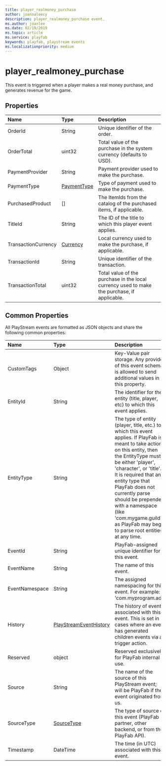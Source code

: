 ```yaml
---
title: player_realmoney_purchase
author: joannaleecy
description: player_realmoney_purchase event.
ms.author: joanlee
ms.date: 02/19/2019
ms.topic: article
ms.service: playfab
keywords: playfab, playstream events
ms.localizationpriority: medium
---
```


# player_realmoney_purchase

This event is triggered when a player makes a real money purchase, and generates revenue for the game.

## Properties

|Name|Type|Description|
| :--------------------|:-------------------|:----------------------|
|OrderId|String|Unique identifier of the order.|
|OrderTotal|uint32|Total value of the purchase in the system currency (defaults to USD).|
|PaymentProvider|String|Payment provider used to make the purchase.|
|PaymentType|[PaymentType](data-types/paymenttype.md)|Type of payment used to make the purchase.|
|PurchasedProduct|[]|The ItemIds from the catalog of the purchased items, if applicable.|
|TitleId|String|The ID of the title to which this player event applies.|
|TransactionCurrency|[Currency](data-types/currency.md)|Local currency used to make the purchase, if applicable.|
|TransactionId|String|Unique identifier of the transaction.|
|TransactionTotal|uint32|Total value of the purchase in the local currency used to make the purchase, if applicable.|

## Common Properties

All PlayStream events are formatted as JSON objects and share the following common properties:

|Name|Type|Description|
| :--------------------|:-------------------|:----------------------|
|CustomTags|Object|Key-Value pair storage. Any provider of this event schema is allowed to send additional values in this property.|
|EntityId|String|The identifier for the entity (title, player, etc) to which this event applies.|
|EntityType|String|The type of entity (player, title, etc.) to which this event applies. If PlayFab is meant to take action on this entity, then the EntityType must be either 'player', 'character', or 'title'. It is required that any entity type that PlayFab does not currently parse should be prepended with a namespace (like 'com.mygame.guild') as PlayFab may begin to parse root entities at any time.|
|EventId|String|PlayFab-assigned unique identifier for this event.|
|EventName|String|The name of this event.|
|EventNamespace|String|The assigned namespacing for this event. For example: 'com.myprogram.ads'|
|History|[PlayStreamEventHistory](data-types/playstreameventhistory.md)|The history of events associated with this event. This is set in cases where an event has generated children events via a trigger action.|
|Reserved|object|Reserved exclusively for PlayFab internal use.|
|Source|String|The name of the source of this PlayStream event; will be PlayFab if the event originated from us.|
|SourceType|[SourceType](data-types/sourcetype.md)|The type of source of this event (PlayFab partner, other backend, or from the PlayFab API).|
|Timestamp|DateTime|The time (in UTC) associated with this event.|